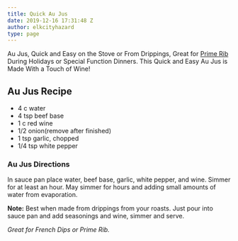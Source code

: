 ```yaml
---
title: Quick Au Jus
date: 2019-12-16 17:31:48 Z
author: elkcityhazard
type: page
---
```


Au Jus, Quick and Easy on the Stove or From Drippings, Great for <a href="/wordpress/chef-franks-seasoning-recipes/holiday-prime-rib-roast-with-au-jus/" rel="noopener noreferrer" target="_blank">Prime Rib</a> During Holidays or Special Function Dinners. This Quick and Easy Au Jus is Made With a Touch of Wine!

## Au Jus Recipe

  * 4 c water
  * 4 tsp beef base
  * 1 c red wine
  * 1/2 onion(remove after finished)
  * 1 tsp garlic, chopped
  * 1/4 tsp white pepper

### Au Jus Directions

In sauce pan place water, beef base, garlic, white pepper, and wine. Simmer for at least an hour. May simmer for hours and adding small amounts of water from evaporation.

**Note:** Best when made from drippings from your roasts. Just pour into sauce pan and add seasonings and wine, simmer and serve.

_Great for French Dips or Prime Rib._